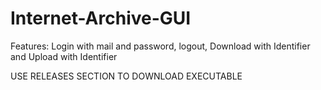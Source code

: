 # Internet-Archive-GUI

Features: Login with mail and password, logout, 
	  Download with Identifier and
	  Upload with Identifier

USE RELEASES SECTION TO DOWNLOAD EXECUTABLE

